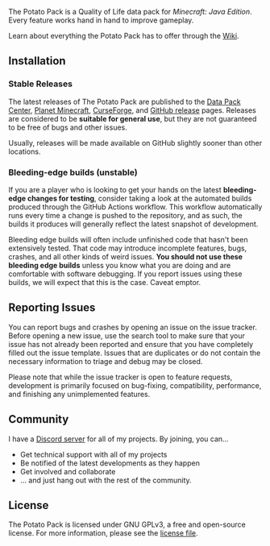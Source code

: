 The Potato Pack is a Quality of Life data pack for *Minecraft: Java Edition*. Every feature works hand in hand to improve gameplay.

Learn about everything the Potato Pack has to offer through the [Wiki](https://github.com/DylanLewisGitHub/The-Potato-Pack/wiki).

## Installation

### Stable Releases

The latest releases of The Potato Pack are published to the [Data Pack Center](https://datapackcenter.com/projects/the-potato-pack.326/), [Planet Minecraft](https://www.planetminecraft.com/data-pack/the-potato-pack-lots-of-content-lots-of-potatoes/), [CurseForge](https://www.curseforge.com/minecraft/customization/the-potato-pack), and
[GitHub release](https://github.com/DylanLewisGitHub/The-Potato-Pack/releases) pages. Releases are considered to be
**suitable for general use**, but they are not guaranteed to be free of bugs and other issues.

Usually, releases will be made available on GitHub slightly sooner than other locations.

### Bleeding-edge builds (unstable)

If you are a player who is looking to get your hands on the latest **bleeding-edge changes for testing**, consider
taking a look at the automated builds produced through the GitHub Actions workflow.
This workflow automatically runs every time a change is pushed to the repository, and as such, the builds it produces
will generally reflect the latest snapshot of development.

Bleeding edge builds will often include unfinished code that hasn't been extensively tested. That code may introduce
incomplete features, bugs, crashes, and all other kinds of weird issues. **You should not use these bleeding edge builds**
unless you know what you are doing and are comfortable with software debugging. If you report issues using these builds,
we will expect that this is the case. Caveat emptor.

## Reporting Issues

You can report bugs and crashes by opening an issue on the issue tracker.
Before opening a new issue, use the search tool to make sure that your issue has not already been reported and ensure
that you have completely filled out the issue template. Issues that are duplicates or do not contain the necessary
information to triage and debug may be closed.

Please note that while the issue tracker is open to feature requests, development is primarily focused on
bug-fixing, compatibility, performance, and finishing any unimplemented features.

## Community

I have a [Discord server](https://discord.gg/n6sCVTvpyt) for all of my projects. By joining, you can...

* Get technical support with all of my projects
* Be notified of the latest developments as they happen
* Get involved and collaborate
* ... and just hang out with the rest of the community.

## License

The Potato Pack is licensed under GNU GPLv3, a free and open-source license. For more information, please see the
[license file](https://github.com/DylanLewisGitHub/The-Potato-Pack/blob/main/LICENSE).

